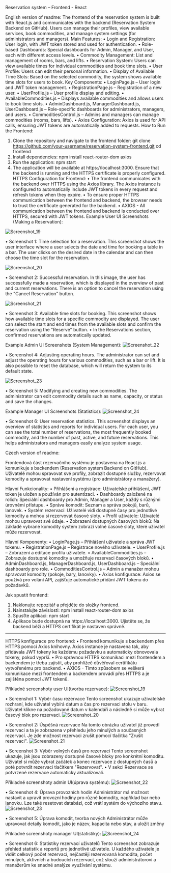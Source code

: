 Reservation system – Frontend - React

English version of readme:
The frontend of the reservation system is built with React.js and communicates with the backend (Reservation System Backend on GitHub). Users can manage their profiles, view available services, book commodities, and manage system settings (for administrators and managers).
Main Features:
•	Login and Registration: User login, with JWT token stored and used for authentication.
•	Role-based Dashboards: Special dashboards for Admin, Manager, and User, each with different access levels.
•	Commodity Management: List and management of rooms, bars, and lifts.
•	Reservation System: Users can view available times for individual commodities and book time slots.
•	User Profile: Users can edit their personal information.
•	Display of Available Time Slots: Based on the selected commodity, the system shows available time slots for users to book.
Key Components:
•	LoginPage.js – User login and JWT token management.
•	RegistrationPage.js – Registration of a new user.
•	UserProfile.js – User profile display and editing.
•	AvailableCommodities.js – Displays available commodities and allows users to book time slots.
•	AdminDashboard.js, ManagerDashboard.js, UserDashboard.js – Role-specific dashboards for administrators, managers, and users.
•	CommoditiesControl.js – Admins and managers can manage commodities (rooms, bars, lifts).
•	Axios Configuration: Axios is used for API calls, ensuring JWT tokens are automatically added to requests.
How to Run the Frontend:
1.	Clone the repository and navigate to the frontend folder:
git clone https://github.com/your-username/reservation-system-frontend.git
cd frontend
2.	Install dependencies:
npm install react-router-dom axios
3.	Run the application:
npm start
4.	The application will be available at https://localhost:3000. Ensure that the backend is running and the HTTPS certificate is properly configured.
HTTPS Configuration for Frontend:
•	The frontend communicates with the backend over HTTPS using the Axios library. The Axios instance is configured to automatically include JWT tokens in every request and refresh tokens when they expire.
•	To ensure proper HTTPS communication between the frontend and backend, the browser needs to trust the certificate generated for the backend.
•	AXIOS - All communication between the frontend and backend is conducted over HTTPS, secured with JWT tokens.
Example User UI Screenshots (Making a Reservation):

 ![Screenshot_19](https://github.com/user-attachments/assets/23e51c53-f867-4c3c-8588-aeccdeb66291)
 
•	Screenshot 1: Time selection for a reservation. This screenshot shows the user interface where a user selects the date and time for booking a table in a bar. The user clicks on the desired date in the calendar and can then choose the time slot for the reservation.

![Screenshot_20](https://github.com/user-attachments/assets/20980850-88d8-42e1-b32a-716526434bab)

•	Screenshot 2: Successful reservation. In this image, the user has successfully made a reservation, which is displayed in the overview of past and current reservations. There is an option to cancel the reservation using the "Cancel Reservation" button.

 ![Screenshot_21](https://github.com/user-attachments/assets/5ad75cc0-16f2-421a-b625-b1a6e8b2a39e)
 
•	Screenshot 3: Available time slots for booking. This screenshot shows how available time slots for a specific commodity are displayed. The user can select the start and end times from the available slots and confirm the reservation using the "Reserve" button.
•	In the Reservations section, confirmed reservations are automatically updated.

Example Admin UI Screenshots (System Management):
 ![Screenshot_22](https://github.com/user-attachments/assets/ef99253f-48ea-4d19-bbe7-43d7b42b56ad)
 
•	Screenshot 4: Adjusting operating hours. The administrator can set and adjust the operating hours for various commodities, such as a bar or lift. It is also possible to reset the database, which will return the system to its default state.

 ![Screenshot_23](https://github.com/user-attachments/assets/54f13658-00ba-468a-9168-f3d2dccabdc3)
 
•	Screenshot 5: Modifying and creating new commodities. The administrator can edit commodity details such as name, capacity, or status and save the changes.

Example Manager UI Screenshots (Statistics):
![Screenshot_24](https://github.com/user-attachments/assets/0a22c9ad-e24f-4341-950e-e3a8dc6235a3)

•	Screenshot 6: User reservation statistics. This screenshot displays an overview of statistics and reports for individual users. For each user, you can see the total number of reservations, the most frequently booked commodity, and the number of past, active, and future reservations. This helps administrators and managers easily analyze system usage.




Czech version of readme:

Frontendová část rezervačního systému je postavena na React.js a komunikuje s backendem (Reservation system Backend on GitHub). Uživatelé mohou spravovat své profily, zobrazit dostupné služby, rezervovat komodity a spravovat nastavení systému (pro administrátory a manažery).

Hlavní Funkcionality:
•	Přihlášení a registrace: Uživatelské přihlášení, JWT token je uložen a používán pro autentizaci.
•	Dashboardy založené na rolích: Speciální dashboardy pro Admin, Manager a User, každý s různými úrovněmi přístupu.
•	Správa komodit: Seznam a správa pokojů, barů, lanovek.
•	Systém rezervací: Uživatelé vidí dostupné časy pro jednotlivé komodity a mohou si rezervovat časové sloty.
•	Profil uživatele: Uživatelé mohou upravovat své údaje.
•	Zobrazení dostupných časových bloků: Na základě vybrané komodity systém zobrazí volné časové sloty, které uživatel může rezervovat.

Hlavní Komponenty:
•	LoginPage.js – Přihlášení uživatele a správa JWT tokenu.
•	RegistrationPage.js – Registrace nového uživatele.
•	UserProfile.js – Zobrazení a editace profilu uživatele.
•	AvailableCommodities.js – Zobrazuje dostupné komodity a umožňuje rezervaci časových bloků.
•	AdminDashboard.js, ManagerDashboard.js, UserDashboard.js – Speciální dashboardy pro role.
•	CommoditiesControl.js – Admin a manažer mohou spravovat komodity (pokoje, bary, lanovky).
•	Axios konfigurace: Axios se používá pro volání API, zajišťuje automatické přidání JWT tokenu do požadavků.

Jak spustit frontend:
1.	Naklonujte repozitář a přejděte do složky frontend.
2.	Nainstalujte závislosti:
npm install react-router-dom axios
3.	Spusťte aplikaci:
npm start
4.	Aplikace bude dostupná na https://localhost:3000. Ujistěte se, že backend běží a HTTPS certifikát je nastaven správně.
________________________________________
HTTPS konfigurace pro frontend:
•	Frontend komunikuje s backendem přes HTTPS pomocí Axios knihovny. Axios instance je nastavena tak, aby přidávala JWT tokeny ke každému požadavku a automaticky obnovovala tokeny, pokud vyprší.
•	Pro správnou HTTPS komunikaci mezi frontendem a backendem je třeba zajistit, aby prohlížeč důvěřoval certifikátu vytvořenému pro backend.
•	AXIOS - Tímto způsobem se veškerá komunikace mezi frontendem a backendem provádí přes HTTPS a je zajištěna pomocí JWT tokenů.

Příkladné screenshoty user UI(tvorba rezervace):
![Screenshot_19](https://github.com/user-attachments/assets/23e51c53-f867-4c3c-8588-aeccdeb66291)

•  Screenshot 1: Výběr času rezervace
Tento screenshot ukazuje uživatelské rozhraní, kde uživatel vybírá datum a čas pro rezervaci stolu v baru. Uživatel klikne na požadované datum v kalendáři a následně si může vybrat časový blok pro rezervaci.
![Screenshot_20](https://github.com/user-attachments/assets/20980850-88d8-42e1-b32a-716526434bab)

•  Screenshot 2: Úspěšná rezervace
Na tomto obrázku uživatel již provedl rezervaci a ta je zobrazena v přehledu jeho minulých a současných rezervací. Je zde možnost rezervaci zrušit pomocí tlačítka "Zrušit rezervaci".
![Screenshot_21](https://github.com/user-attachments/assets/5ad75cc0-16f2-421a-b625-b1a6e8b2a39e)

•  Screenshot 3: Výběr volných časů pro rezervaci
Tento screenshot ukazuje, jak jsou zobrazeny dostupné časové bloky pro konkrétní komoditu. Uživatel si může vybrat začátek a konec rezervace z dostupných časů a poté potvrdit rezervaci tlačítkem "Rezervovat".
•  V sekci Rezervace se potvrzené rezervace automaticky aktualizovali.


Příkladné screenshoty admin UI(úprava systému):
![Screenshot_22](https://github.com/user-attachments/assets/ef99253f-48ea-4d19-bbe7-43d7b42b56ad)

•  Screenshot 4: Úprava provozních hodin
Administrátor má možnost nastavit a upravit provozní hodiny pro různé komodity, například bar nebo lanovku. Lze také resetovat databázi, což vrátí systém do výchozího stavu.
![Screenshot_23](https://github.com/user-attachments/assets/54f13658-00ba-468a-9168-f3d2dccabdc3)

•  Screenshot 5: Úprava komodit, tvorba nových
Administrátor může upravovat detaily komodit, jako je název, kapacita nebo stav, a uložit změny

Příkladné screenshoty manager UI(statistiky):
![Screenshot_24](https://github.com/user-attachments/assets/0a22c9ad-e24f-4341-950e-e3a8dc6235a3)

•  Screenshot 6: Statistiky rezervací uživatelů
Tento screenshot zobrazuje přehled statistik a reportů pro jednotlivé uživatele. U každého uživatele je vidět celkový počet rezervací, nejčastěji rezervovaná komodita, počet minulých, aktivních a budoucích rezervací, což slouží administrátorovi a manažerům ke snadné analýze využívání systému.


